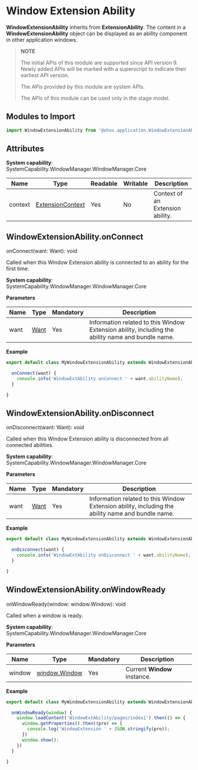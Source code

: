 # Window Extension Ability
**WindowExtensionAbility** inherits from **ExtensionAbility**. The content in a **WindowExtensionAbility** object can be displayed as an ability component in other application windows.

> **NOTE**
>
> The initial APIs of this module are supported since API version 9. Newly added APIs will be marked with a superscript to indicate their earliest API version.
> 
> The APIs provided by this module are system APIs.
>
> The APIs of this module can be used only in the stage model.

## Modules to Import

```ts
import WindowExtensionAbility from '@ohos.application.WindowExtensionAbility';
```

## Attributes

**System capability**: SystemCapability.WindowManager.WindowManager.Core

| Name     | Type| Readable| Writable| Description                     |
| --------- | -------- | ---- | ---- | ------------------------- |
| context      | [ExtensionContext](js-apis-inner-application-extensionContext.md)   | Yes  | No  | Context of an Extension ability.     |

## WindowExtensionAbility.onConnect

onConnect(want: Want): void

Called when this Window Extension ability is connected to an ability for the first time.

**System capability**: SystemCapability.WindowManager.WindowManager.Core

**Parameters**

| Name| Type| Mandatory| Description|
| -------- | -------- | -------- | -------- |
| want | [Want](js-apis-application-want.md) | Yes| Information related to this Window Extension ability, including the ability name and bundle name.|

**Example**

```ts
export default class MyWindowExtensionAbility extends WindowExtensionAbility {

  onConnect(want) {
    console.info('WindowExtAbility onConnect ' + want.abilityName);
  }

}
```

## WindowExtensionAbility.onDisconnect

onDisconnect(want: Want): void

Called when this Window Extension ability is disconnected from all connected abilities.

**System capability**: SystemCapability.WindowManager.WindowManager.Core

**Parameters**

| Name| Type| Mandatory| Description|
| -------- | -------- | -------- | -------- |
| want | [Want](js-apis-application-want.md) | Yes| Information related to this Window Extension ability, including the ability name and bundle name.|


**Example**

```ts
export default class MyWindowExtensionAbility extends WindowExtensionAbility {

  onDisconnect(want) {
    console.info('WindowExtAbility onDisconnect ' + want.abilityName);
  }

}
```

## WindowExtensionAbility.onWindowReady

onWindowReady(window: window.Window): void

Called when a window is ready.

**System capability**: SystemCapability.WindowManager.WindowManager.Core

**Parameters**

| Name| Type| Mandatory| Description|
| -------- | -------- | -------- | -------- |
| window | [window.Window](js-apis-window.md#window) | Yes| Current **Window** instance.|


**Example**

```ts
export default class MyWindowExtensionAbility extends WindowExtensionAbility {

  onWindowReady(window) {
    window.loadContent('WindowExtAbility/pages/index1').then(() => {
      window.getProperties().then((pro) => {
        console.log('WindowExtension ' + JSON.stringify(pro));
      })
      window.show();
    })
  }

}
```

 <!--no_check--> 